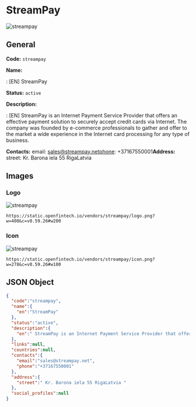 
# StreamPay 
![streampay](https://static.openfintech.io/vendors/streampay/logo.png?w=400&c=v0.59.26#w200)  

## General 
 
**Code:** `streampay` 
 
**Name:** 
 
:	[EN] StreamPay 
 
**Status:** `active` 
 
**Description:** 
 
: [EN]  StreamPay is an Internet Payment Service Provider that offers an effective payment solution to securely accept credit cards via Internet. The company was founded by e-commerce professionals to gather and offer to the market a wide experience in the Internet card processing for any type of business.  
 
**Contacts:** 
email: sales@streampay.netphone: +37167550001**Address:** 
street:  Kr. Barona iela 55 RigaLatvia  

## Images 

### Logo 
 
![streampay](https://static.openfintech.io/vendors/streampay/logo.png?w=400&c=v0.59.26#w200)  

```
https://static.openfintech.io/vendors/streampay/logo.png?w=400&c=v0.59.26#w200
```  

### Icon 
 
![streampay](https://static.openfintech.io/vendors/streampay/icon.png?w=278&c=v0.59.26#w100)  

```
https://static.openfintech.io/vendors/streampay/icon.png?w=278&c=v0.59.26#w100
```  

## JSON Object 

```json
{
  "code":"streampay",
  "name":{
    "en":"StreamPay"
  },
  "status":"active",
  "description":{
    "en":" StreamPay is an Internet Payment Service Provider that offers an effective payment solution to securely accept credit cards via Internet. The company was founded by e-commerce professionals to gather and offer to the market a wide experience in the Internet card processing for any type of business. "
  },
  "links":null,
  "countries":null,
  "contacts":{
    "email":"sales@streampay.net",
    "phone":"+37167550001"
  },
  "address":{
    "street":" Kr. Barona iela 55 RigaLatvia "
  },
  "social_profiles":null
}
```  
